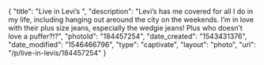 {
    "title": "Live in Levi’s ",
    "description": "Levi’s has me covered for all I do in my life, including hanging out areound the city on the weekends. I’m in love with their plus size jeans, especially the wedgie jeans! Plus who doesn’t love a puffer?!?",
    "photoId": "184457254",
    "date_created": "1543431376",
    "date_modified": "1546466796",
    "type": "captivate",
    "layout": "photo",
    "url": "\/p\/live-in-levis\/184457254"
}